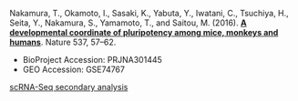 Nakamura, T., Okamoto, I., Sasaki, K., Yabuta, Y., Iwatani, C., Tsuchiya, H., Seita, Y., Nakamura, S., Yamamoto, T., and Saitou, M. (2016). **[A developmental coordinate of pluripotency among mice, monkeys and humans](https://doi.org/10.1038/nature19096)**. Nature 537, 57–62.

- BioProject Accession: PRJNA301445
- GEO Accession: GSE74767

[scRNA-Seq secondary analysis](https://jlduan.github.io/Replica/nature19096/notebooks/analyze.html)
